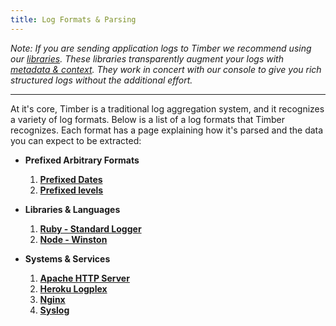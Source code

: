 ```yaml
---
title: Log Formats & Parsing
---
```

*Note: If you are sending application logs to Timber we recommend using our [libraries](/timber-for-languages). These libraries transparently augment your logs with [metadata & context](/timber-concepts/metadata-context-and-events). They work in concert with our console to give you rich structured logs without the additional effort.*

---

At it's core, Timber is a traditional log aggregation system, and it recognizes a variety of log formats. Below is a list of a log formats that Timber recognizes. Each format has a page explaining how it's parsed and the data you can expect to be extracted:

* **Prefixed Arbitrary Formats**

  1. [**Prefixed Dates**](prefixed-dates)
  2. [**Prefixed levels**](prefixed-levels)

* **Libraries & Languages**

  1. [**Ruby - Standard Logger**](ruby-standard-logger)
  2. [**Node - Winston**](node-winston)

* **Systems & Services**

  1. [**Apache HTTP Server**](apache)
  2. [**Heroku Logplex**](heroku)
  3. [**Nginx**](nginx)
  4. [**Syslog**](syslog)
